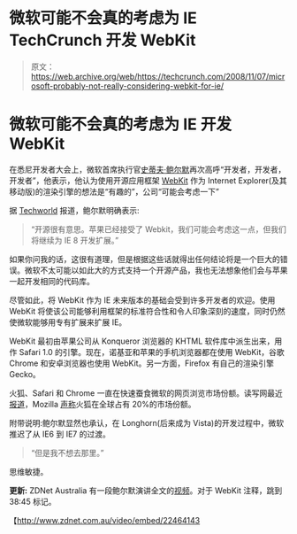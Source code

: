 # 微软可能不会真的考虑为 IE TechCrunch 开发 WebKit

> 原文：<https://web.archive.org/web/https://techcrunch.com/2008/11/07/microsoft-probably-not-really-considering-webkit-for-ie/>

# 微软可能不会真的考虑为 IE 开发 WebKit

在悉尼开发者大会上，微软首席执行官[史蒂夫·鲍尔默](https://web.archive.org/web/20221006192727/http://www.crunchbase.com/person/steve-ballmer)再次高呼“开发者，开发者，开发者”，他表示，他认为使用开源应用框架 [WebKit](https://web.archive.org/web/20221006192727/http://webkit.org/) 作为 Internet Explorer(及其移动版)的渲染引擎的想法是“有趣的”，公司“可能会考虑一下”

据 [Techworld](https://web.archive.org/web/20221006192727/http://www.techworld.com.au/article/266449/microsoft_interested_open_source_browser_ballmer?pp=1) 报道，鲍尔默明确表示:

> “开源很有意思。苹果已经接受了 Webkit，我们可能会考虑这一点，但我们将继续为 IE 8 开发扩展。”

如果你问我的话，这很有道理，但是根据这些话就得出任何结论将是一个巨大的错误。微软不太可能以如此大的方式支持一个开源产品，我也无法想象他们会与苹果一起开发相同的代码库。

尽管如此，将 WebKit 作为 IE 未来版本的基础会受到许多开发者的欢迎。使用 WebKit 将使该公司能够利用框架的标准符合性和令人印象深刻的速度，同时仍然使微软能够用专有扩展来扩展 IE。

WebKit 最初由苹果公司从 Konqueror 浏览器的 KHTML 软件库中派生出来，用作 Safari 1.0 的引擎。现在，诺基亚和苹果的手机浏览器都在使用 WebKit，谷歌 Chrome 和安卓浏览器也使用 WebKit。另一方面，Firefox 有自己的渲染引擎 Gecko。

火狐、Safari 和 Chrome 一直在快速蚕食微软的网页浏览市场份额。读写网最近[报道](https://web.archive.org/web/20221006192727/http://www.readwriteweb.com/archives/firefox_reaches_20_market_shar.php)，Mozilla [声称](https://web.archive.org/web/20221006192727/http://blog.mozilla.com/metrics/2008/11/03/its-official-firefox-surpasses-20-worldwide-market-share/)火狐在全球占有 20%的市场份额。

附带说明:鲍尔默显然也承认，在 Longhorn(后来成为 Vista)的开发过程中，微软推迟了从 IE6 到 IE7 的过渡。

> “但是我不想去那里。”

思维敏捷。

**更新:** ZDNet Australia 有一段鲍尔默演讲全文的[视频](https://web.archive.org/web/20221006192727/http://www.zdnet.com.au/news/business/soa/Steve-Ballmer-Live-on-ZDNet-com-au/0,139023166,339292780,00.htm)。对于 WebKit 注释，跳到 38:45 标记。

【http://www.zdnet.com.au/video/embed/22464143 